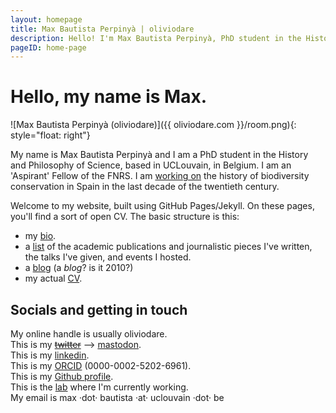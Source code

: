 ```yaml
---
layout: homepage
title: Max Bautista Perpinyà | oliviodare
description: Hello! I'm Max Bautista Perpinyà, PhD student in the History and Philosophy of Science @ UCLouvain (Belgium), working on the history of biodiversity.
pageID: home-page
---
```


# Hello, my name is Max.

![Max Bautista Perpinyà (oliviodare)]({{ oliviodare.com }}/room.png){: style="float: right"}

My name is Max Bautista Perpinyà and I am a PhD student in the History and Philosophy of Science, based in UCLouvain, in Belgium. I am an 'Aspirant' Fellow of the FNRS. I am [working on](bio.html#what-i-am-doing-now) the history of biodiversity conservation in Spain in the last decade of the twentieth century.

Welcome to my website, built using GitHub Pages/Jekyll. On these pages, you'll find a sort of open CV. The basic structure is this:
- my [bio](bio.html).
- a [list](pubs.html) of the academic publications and journalistic pieces I've written, the talks I've given, and events I hosted.
- a [blog](blog.html) (a *blog*? is it 2010?)
- my actual <a href="https://oliviodare.github.io/cv/" target="_blank">CV</a>.

## Socials and getting in touch
My online handle is usually oliviodare.<br>
This is my <strike><a href="https://twitter.com/oliviodare" target="_blank">twitter</a></strike> --> <a href="https://scholar.social/@oliviodare" target="_blank">mastodon</a>.  
This is my <a href="https://www.linkedin.com/in/max-bp/" target="_blank">linkedin</a>.  
This is my <a href="https://orcid.org/0000-0002-5202-6961" target="_blank">ORCID</a> (0000-0002-5202-6961).  
This is my <a href="https://github.com/oliviodare" target="_blank">Github profile</a>.  
This is the <a href="https://pencelab.be/" target="_blank">lab</a> where I'm currently working.   
My email is max ·dot· bautista ·at· uclouvain ·dot· be

<!-- ![Max Bautista Perpinyà (oliviodare)]({{ oliviodare.com }}/room.png) -->
